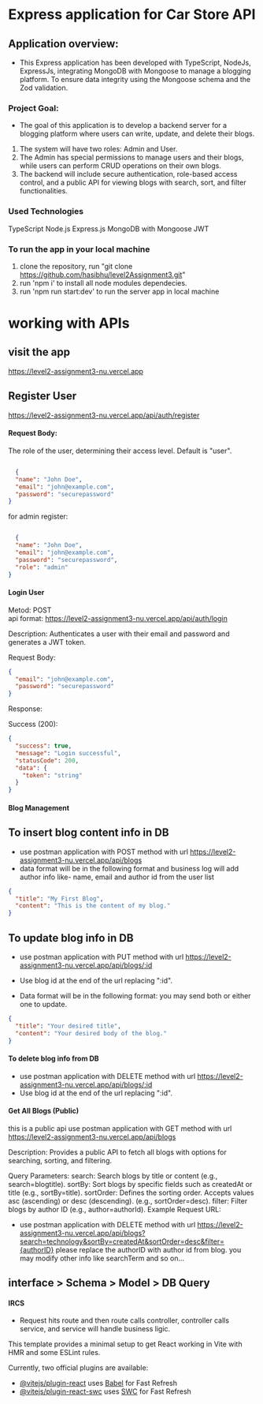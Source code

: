 # Express application for Car Store API

## Application overview: 
* This Express application has been developed  with TypeScript, NodeJs, ExpressJs, integrating MongoDB with Mongoose to manage a blogging platform. To ensure data integrity using the Mongoose schema  and the Zod validation.

### Project Goal:
* The goal of this application is to develop a backend server for a blogging platform where users can write, update, and delete their blogs. 
1. The system will have two roles: Admin and User. 
2. The Admin has special permissions to manage users and their blogs, while users can perform CRUD operations on their own blogs. 
3. The backend will include secure authentication, role-based access control, and a public API for viewing blogs with search, sort, and filter functionalities.

### Used Technologies
TypeScript
Node.js
Express.js
MongoDB with Mongoose
JWT


### To run the app in your local machine 
1. clone the repository, run "git clone https://github.com/hasibhu/level2Assignment3.git"
2. run 'npm i' to install all node modules dependecies. 
3. run 'npm run start:dev' to run the server app in local machine 


# working with APIs

## visit the app
 https://level2-assignment3-nu.vercel.app 

## Register User
 https://level2-assignment3-nu.vercel.app/api/auth/register

#### Request Body:

The role of the user, determining their access level. Default is "user".
```json

  {
  "name": "John Doe",
  "email": "john@example.com",
  "password": "securepassword"
}
```

for admin register: 
```json

  {
  "name": "John Doe",
  "email": "john@example.com",
  "password": "securepassword",
  "role": "admin"
}
```



#### Login User
Metod: POST  
api format: https://level2-assignment3-nu.vercel.app/api/auth/login

Description: Authenticates a user with their email and password and generates a JWT token.

Request Body:
```json
{
  "email": "john@example.com",
  "password": "securepassword"
}
```

Response:

Success (200):

```json
{
  "success": true,
  "message": "Login successful",
  "statusCode": 200,
  "data": {
    "token": "string"
  }
}

```



#### Blog Management 

## To insert blog content info in DB
* use postman application with POST method with url  https://level2-assignment3-nu.vercel.app/api/blogs
* data format will be in the following format and business log will add author info like- name, email and author id from the user list 
```json
{
  "title": "My First Blog",
  "content": "This is the content of my blog."
}
```


## To update blog info in DB

* use postman application with PUT method with url https://level2-assignment3-nu.vercel.app/api/blogs/:id

* Use blog id at the end of the url replacing ":id". 
* Data format will be in the following format: you may send both or either one to update.
```json
{
  "title": "Your desired title",
  "content": "Your desired body of the blog."
}
```

#### To delete blog info from DB

* use postman application with DELETE method with url https://level2-assignment3-nu.vercel.app/api/blogs/:id
* Use blog id at the end of the url replacing ":id". 


#### Get All Blogs (Public)
this is a public api
use postman application with GET method with url https://level2-assignment3-nu.vercel.app/api/blogs

Description: Provides a public API to fetch all blogs with options for searching, sorting, and filtering.

Query Parameters:
search: Search blogs by title or content (e.g., search=blogtitle).
sortBy: Sort blogs by specific fields such as createdAt or title (e.g., sortBy=title).
sortOrder: Defines the sorting order. Accepts values asc (ascending) or desc (descending). (e.g., sortOrder=desc).
filter: Filter blogs by author ID (e.g., author=authorId).
Example Request URL:

 * use postman application with DELETE method with url https://level2-assignment3-nu.vercel.app/api/blogs?search=technology&sortBy=createdAt&sortOrder=desc&filter={authorID}
  please replace the authorID with author id from blog. you may modify other info like searchTerm and so on...



## interface > Schema > Model > DB Query
#### IRCS 
* Request hits route and then route calls controller, controller calls service, and service will handle business ligic.


This template provides a minimal setup to get React working in Vite with HMR and some ESLint rules.

Currently, two official plugins are available:

- [@vitejs/plugin-react](https://github.com/vitejs/vite-plugin-react/blob/main/packages/plugin-react/README.md) uses [Babel](https://babeljs.io/) for Fast Refresh
- [@vitejs/plugin-react-swc](https://github.com/vitejs/vite-plugin-react-swc) uses [SWC](https://swc.rs/) for Fast Refresh
